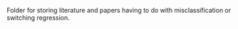 Folder for storing literature and papers having to do with misclassification or switching regression. 
